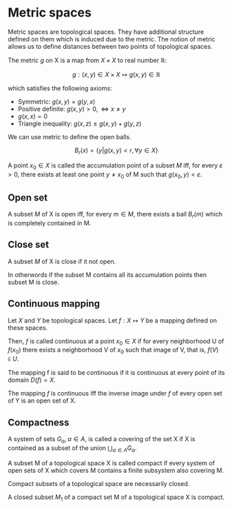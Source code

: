 # Metric spaces

Metric spaces are topological spaces. They have additional structure defined on them which is induced due to the metric. The notion of metric allows us to define distances between two points of topological spaces.

The metric $g$ on X is a map from $X \times X$ to real number $\mathbb{R}$:

$$
g: (x,y) \in X \times X \mapsto g(x,y) \in \mathbb{R}
$$

which satisfies the following axioms:

- Symmetric: $g(x,y)=g(y,x)$
- Positive definite: $g(x,y) > 0, \iff x \ne y$
- $g(x,x) = 0$
- Triangle inequality: $g(x,z) \le g(x,y) + g(y, z)$

We can use metric to define the open balls.

$$
B_{r}(x) = \{ y \vert g(x,y) < r, \forall y \in X\}
$$

A point $x_{0} \in X$ is called the accumulation point of a subset $M$ iff, for every $\varepsilon > 0$, there exists at least one point $y \ne x_{0}$ of M such that $g(x_{0}, y) < \varepsilon$.

## Open set

A subset $M$ of X is open iff, for every $m \in M$, there exists a ball $B_{r}(m)$ which is completely contained in M.

## Close set

A subset $M$ of X is close if it not open.

In otherwords if the subset M contains all its accumulation points then subset M is close.

## Continuous mapping

Let $X$ and $Y$ be topological spaces. Let $f:X \mapsto Y$ be a mapping defined on these spaces.

Then, $f$ is called continuous at a point $x_{0} \in X$ if for every neighborhood U of $f(x_{0})$ there exists a neighborhood V of $x_{0}$ such that image of V, that is, $f(V) \subseteqq U$.

The mapping f is said to be continuous if it is continuous at every point of its domain $D(f) = X$.

The mapping $f$ is continuous iff the inverse image under $f$ of every open set of Y is an open set of X.

## Compactness

A system of sets $G_{\alpha},\alpha \in A$, is called a covering of the set X if X is contained as a subset of the union $\bigcup_{\alpha \in A}G_{\alpha}$.

A subset M of a topological space X is called compact if every system of open sets of X which covers M contains a finite subsystem also covering M.

Compact subsets of a topological space are necessarily closed.

A closed subset $M_1$ of a compact set M of a topological space X is compact.
